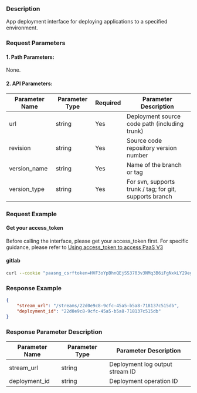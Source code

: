 ### Description
App deployment interface for deploying applications to a specified environment.

### Request Parameters

#### 1. Path Parameters:
None.

#### 2. API Parameters:

| Parameter Name | Parameter Type | Required | Parameter Description |
| -------------- | -------------- | -------- | --------------------- |
| url            | string         | Yes      | Deployment source code path (including trunk) |
| revision       | string         | Yes      | Source code repository version number |
| version_name   | string         | Yes      | Name of the branch or tag |
| version_type   | string         | Yes      | For svn, supports trunk / tag; for git, supports branch |


### Request Example

#### Get your access_token

Before calling the interface, please get your access_token first. For specific guidance, please refer to [Using access_token to access PaaS V3](https://bk.tencent.com/docs/markdown/PaaS3.0/topics/paas/access_token)


#### gitlab
```bash
curl --cookie "paasng_csrftoken=HVF3oYpBhnQEjSS3703v3NMq3B6iFgNxkLY29eg1K3l2KzhzjT9GZ6IIPAvsas4K;" -X POST -H 'X-BKAPI-AUTHORIZATION: {"access_token": "RLjqb3t0VQ5v2ZuT0rXhz7413rKSr3"}' -H 'X-CSRFToken: HVF3oYpBhnQEjSS3703v3NMq3B6iFgNxkLY29eg1K3l2KzhzjT9GZ6IIPAvsas4K' http://bkapi.example.com/api/bkpaas3/prod/bkapps/applications/{Fill in your AppCode}/envs/{Fill in App deployment environment: stag or prod}/deployments/ -d '{"url": "http://gitlab.example.com/your_project_path.git", "revision": "commit sha value", "version_type": "branch", "version_name": "master"}' -H 'Content-Type: application/json'
```

### Response Example
```json
{
    "stream_url": "/streams/22d0e9c8-9cfc-45a5-b5a8-718137c515db",
	"deployment_id": "22d0e9c8-9cfc-45a5-b5a8-718137c515db"
}
```

### Response Parameter Description
| Parameter Name | Parameter Type | Parameter Description |
| -------------- | -------------- | --------------------- |
| stream_url     | string         | Deployment log output stream ID |
| deployment_id  | string         | Deployment operation ID |